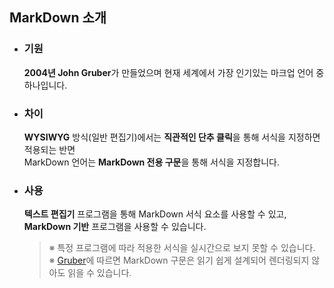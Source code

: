 ## **MarkDown 소개**
- ### **기원**
    **2004년 John Gruber**가 만들었으며 현재 세계에서 가장 인기있는 마크업 언어 중 하나입니다.
- ### **차이**
    **WYSIWYG** 방식(일반 편집기)에서는 **직관적인 단추 클릭**을 통해 서식을 지정하면 적용되는 반면<br>
    MarkDown 언어는 **MarkDown 전용 구문**을 통해 서식을 지정합니다.
- ### **사용**
    **텍스트 편집기** 프로그램을 통해 MarkDown 서식 요소를 사용할 수 있고,<br>
    **MarkDown 기반** 프로그램을 사용할 수 있습니다.
    >※ 특정 프로그램에 따라 적용한 서식을 실시간으로 보지 못할 수 있습니다.<br>
    >※ [Gruber](https://daringfireball.net/projects/markdown/)에 따르면 MarkDown 구문은 읽기 쉽게 설계되어 렌더링되지 않아도 읽을 수 있습니다.